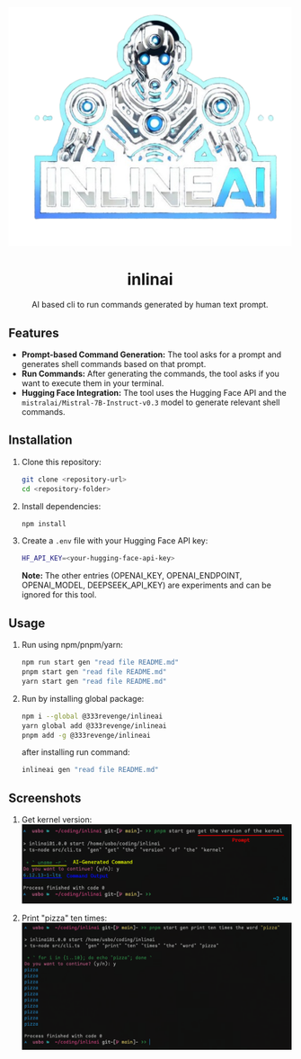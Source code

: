 <div align='center'>

![logo](assets/logo.png)

# inlinai
AI based cli to run commands generated by human text prompt.

</div>

## Features

- **Prompt-based Command Generation:** The tool asks for a prompt and generates shell commands based on that prompt.
- **Run Commands:** After generating the commands, the tool asks if you want to execute them in your terminal.
- **Hugging Face Integration:** The tool uses the Hugging Face API and the `mistralai/Mistral-7B-Instruct-v0.3` model to generate relevant shell commands.

## Installation

1. Clone this repository:

    ```bash
    git clone <repository-url>
    cd <repository-folder>
    ```

2. Install dependencies:

    ```bash
    npm install
    ```

3. Create a `.env` file with your Hugging Face API key:

    ```bash
    HF_API_KEY=<your-hugging-face-api-key>
    ```

    **Note:** The other entries (OPENAI_KEY, OPENAI_ENDPOINT, OPENAI_MODEL, DEEPSEEK_API_KEY) are experiments and can be ignored for this tool.

## Usage

1. Run using npm/pnpm/yarn:
    ```bash
    npm run start gen "read file README.md"
    pnpm start gen "read file README.md"
    yarn start gen "read file README.md"

2. Run by installing global package:
    ```bash
    npm i --global @333revenge/inlineai
    yarn global add @333revenge/inlineai
    pnpm add -g @333revenge/inlineai
    ```
    after installing run command:
    ```bash
    inlineai gen "read file README.md"

## Screenshots

1. Get kernel version:
![kernel_ver](/assets/kernel_version.png)

2. Print "pizza" ten times:
![pizza](/assets/pizza.png)